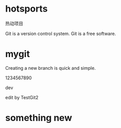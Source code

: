 # hotsports

热动项目

Git is a version control system.
Git is a free software.

# mygit
Creating a new branch is quick and simple.

1234567890

dev

edit by TestGit2

# something new

